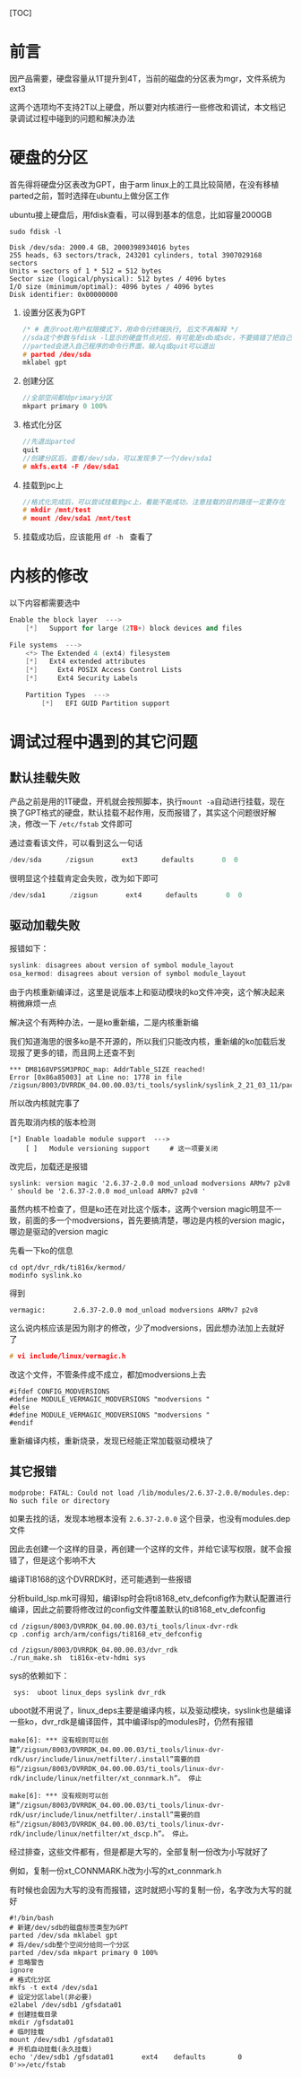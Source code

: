 [TOC]

# 前言

因产品需要，硬盘容量从1T提升到4T，当前的磁盘的分区表为mgr，文件系统为ext3

这两个选项均不支持2T以上硬盘，所以要对内核进行一些修改和调试，本文档记录调试过程中碰到的问题和解决办法



# 硬盘的分区

首先得将硬盘分区表改为GPT，由于arm linux上的工具比较简陋，在没有移植parted之前，暂时选择在ubuntu上做分区工作

ubuntu接上硬盘后，用fdisk查看，可以得到基本的信息，比如容量2000GB

```shell
sudo fdisk -l

Disk /dev/sda: 2000.4 GB, 2000398934016 bytes
255 heads, 63 sectors/track, 243201 cylinders, total 3907029168 sectors
Units = sectors of 1 * 512 = 512 bytes
Sector size (logical/physical): 512 bytes / 4096 bytes
I/O size (minimum/optimal): 4096 bytes / 4096 bytes
Disk identifier: 0x00000000
```

1. 设置分区表为GPT

   ```cpp
   /* # 表示root用户权限模式下，用命令行终端执行, 后文不再解释 */
   //sda这个参数与fdisk -l显示的硬盘节点对应，有可能是sdb或sdc，不要搞错了把自己硬盘格了
   //parted会进入自己程序的命令行界面，输入q或quit可以退出
   # parted /dev/sda
   mklabel gpt
   ```

2. 创建分区

   ```cpp
   //全部空间都给primary分区
   mkpart primary 0 100%
   ```

3. 格式化分区

    ```cpp
	//先退出parted
    quit
    //创建分区后，查看/dev/sda，可以发现多了一个/dev/sda1
    # mkfs.ext4 -F /dev/sda1
    ```
    
4. 挂载到pc上

   ```cpp
   //格式化完成后，可以尝试挂载到pc上，看能不能成功，注意挂载的目的路径一定要存在
   # mkdir /mnt/test
   # mount /dev/sda1 /mnt/test
   ```

5. 挂载成功后，应该能用 `df -h ` 查看了	

# 内核的修改

以下内容都需要选中

```cpp
Enable the block layer  --->
	[*]   Support for large (2TB+) block devices and files
	
File systems  ---> 
	<*> The Extended 4 (ext4) filesystem
 	[*]   Ext4 extended attributes
	[*]     Ext4 POSIX Access Control Lists
	[*]     Ext4 Security Labels
	
	Partition Types  --->
		[*]   EFI GUID Partition support
```



# 调试过程中遇到的其它问题

## 默认挂载失败

产品之前是用的1T硬盘，开机就会按照脚本，执行`mount -a`自动进行挂载，现在换了GPT格式的硬盘，默认挂载不起作用，反而报错了，其实这个问题很好解决，修改一下 `/etc/fstab` 文件即可

通过查看该文件，可以看到这么一句话

```cpp
/dev/sda      /zigsun       ext3      defaults       0  0
```

很明显这个挂载肯定会失败，改为如下即可

```cpp
/dev/sda1      /zigsun       ext4      defaults       0  0
```



## 驱动加载失败

报错如下：

```cpp
syslink: disagrees about version of symbol module_layout
osa_kermod: disagrees about version of symbol module_layout
```

由于内核重新编译过，这里是说版本上和驱动模块的ko文件冲突，这个解决起来稍微麻烦一点

解决这个有两种办法，一是ko重新编，二是内核重新编

我们知道海思的很多ko是不开源的，所以我们只能改内核，重新编的ko加载后发现报了更多的错，而且网上还查不到

```shell
*** DM8168VPSSM3PROC_map: AddrTable_SIZE reached!
Error [0x86a85003] at Line no: 1778 in file /zigsun/8003/DVRRDK_04.00.00.03/ti_tools/syslink/syslink_2_21_03_11/packages/ti/syslink/utils/hlos/knl/Linux/../../../../../../ti/syslink/family/common/ti81xx/ti81xxducati/ti81xxvpssm3/Dm8168M3DssProc.c
```

所以改内核就完事了

首先取消内核的版本检测

```shell
[*] Enable loadable module support  --->
	[ ]   Module versioning support 	# 这一项要关闭
```

改完后，加载还是报错

```shell
syslink: version magic '2.6.37-2.0.0 mod_unload modversions ARMv7 p2v8 ' should be '2.6.37-2.0.0 mod_unload ARMv7 p2v8 '
```

虽然内核不检查了，但是ko还在对比这个版本，这两个version magic明显不一致，前面的多一个modversions，首先要搞清楚，哪边是内核的version magic，哪边是驱动的version magic

先看一下ko的信息

```shell
cd opt/dvr_rdk/ti816x/kermod/ 
modinfo syslink.ko
```

得到

```shell
vermagic:       2.6.37-2.0.0 mod_unload modversions ARMv7 p2v8 
```

这么说内核应该是因为刚才的修改，少了modversions，因此想办法加上去就好了

```cpp
# vi include/linux/vermagic.h
```

改这个文件，不管条件成不成立，都加modversions上去

```shell
#ifdef CONFIG_MODVERSIONS
#define MODULE_VERMAGIC_MODVERSIONS "modversions "
#else
#define MODULE_VERMAGIC_MODVERSIONS "modversions " 
#endif
```

重新编译内核，重新烧录，发现已经能正常加载驱动模块了

## 其它报错

```shell
modprobe: FATAL: Could not load /lib/modules/2.6.37-2.0.0/modules.dep: No such file or directory
```

如果去找的话，发现本地根本没有 `2.6.37-2.0.0` 这个目录，也没有modules.dep文件

因此去创建一个这样的目录，再创建一个这样的文件，并给它读写权限，就不会报错了，但是这个影响不大



编译TI8168的这个DVRRDK时，还可能遇到一些报错

分析build_lsp.mk可得知，编译lsp时会将ti8168_etv_defconfig作为默认配置进行编译，因此之前要将修改过的config文件覆盖默认的ti8168_etv_defconfig

```shell
cd /zigsun/8003/DVRRDK_04.00.00.03/ti_tools/linux-dvr-rdk
cp .config arch/arm/configs/ti8168_etv_defconfig

cd /zigsun/8003/DVRRDK_04.00.00.03/dvr_rdk
./run_make.sh  ti816x-etv-hdmi sys
```

sys的依赖如下：

```shell
 sys:  uboot linux_deps syslink dvr_rdk
```

uboot就不用说了，linux_deps主要是编译内核，以及驱动模块，syslink也是编译一些ko，dvr_rdk是编译固件，其中编译lsp的modules时，仍然有报错

```shell
make[6]: *** 没有规则可以创建“/zigsun/8003/DVRRDK_04.00.00.03/ti_tools/linux-dvr-rdk/usr/include/linux/netfilter/.install”需要的目标“/zigsun/8003/DVRRDK_04.00.00.03/ti_tools/linux-dvr-rdk/include/linux/netfilter/xt_connmark.h”。 停止

make[6]: *** 没有规则可以创建“/zigsun/8003/DVRRDK_04.00.00.03/ti_tools/linux-dvr-rdk/usr/include/linux/netfilter/.install”需要的目标“/zigsun/8003/DVRRDK_04.00.00.03/ti_tools/linux-dvr-rdk/include/linux/netfilter/xt_dscp.h”。 停止。
```

经过排查，这些文件都有，但是都是大写的，全部复制一份改为小写就好了

例如，复制一份xt_CONNMARK.h改为小写的xt_connmark.h

有时候也会因为大写的没有而报错，这时就把小写的复制一份，名字改为大写的就好



```shell
#!/bin/bash
# 新建/dev/sdb的磁盘标签类型为GPT
parted /dev/sda mklabel gpt 
# 将/dev/sdb整个空间分给同一个分区
parted /dev/sda mkpart primary 0 100%
# 忽略警告
ignore
# 格式化分区
mkfs -t ext4 /dev/sda1
# 设定分区label(非必要)
e2label /dev/sdb1 /gfsdata01
# 创建挂载目录
mkdir /gfsdata01
# 临时挂载
mount /dev/sdb1 /gfsdata01
# 开机自动挂载(永久挂载)
echo '/dev/sdb1 /gfsdata01       ext4    defaults        0 0'>>/etc/fstab
```

